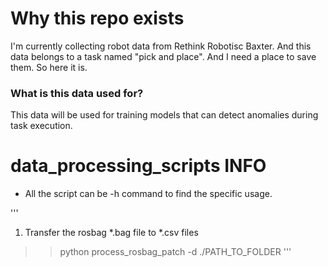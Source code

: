 # Why this repo exists

I'm currently collecting robot data from Rethink Robotisc Baxter. And this data belongs to a task named "pick and place". And I need a place to save them. So here it is.

### What is this data used for?

This data will be used for training models that can detect anomalies during task execution. 
# data_processing_scripts INFO
* All the script can be -h command to find the specific usage.

'''
1. Transfer the rosbag *.bag file to *.csv files
>> python process_rosbag_patch -d ./PATH_TO_FOLDER
'''
